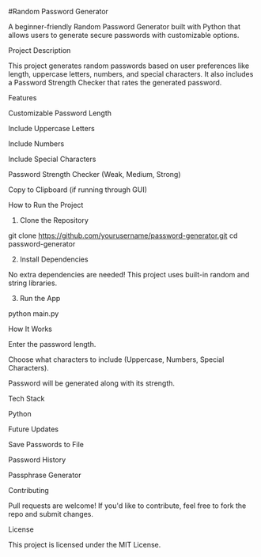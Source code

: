 #Random Password Generator

A beginner-friendly Random Password Generator built with Python that allows users to generate secure passwords with customizable options.

Project Description

This project generates random passwords based on user preferences like length, uppercase letters, numbers, and special characters. It also includes a Password Strength Checker that rates the generated password.

Features

Customizable Password Length

Include Uppercase Letters

Include Numbers

Include Special Characters

Password Strength Checker (Weak, Medium, Strong)

Copy to Clipboard (if running through GUI)

How to Run the Project

1. Clone the Repository

git clone https://github.com/yourusername/password-generator.git
cd password-generator

2. Install Dependencies

No extra dependencies are needed! This project uses built-in random and string libraries.

3. Run the App

python main.py

How It Works

Enter the password length.

Choose what characters to include (Uppercase, Numbers, Special Characters).

Password will be generated along with its strength.

Tech Stack

Python

Future Updates

Save Passwords to File

Password History

Passphrase Generator

Contributing

Pull requests are welcome! If you'd like to contribute, feel free to fork the repo and submit changes.

License

This project is licensed under the MIT License.
